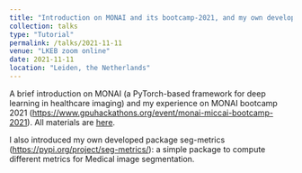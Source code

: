 ```yaml
---
title: "Introduction on MONAI and its bootcamp-2021, and my own developed package seg-metrics"
collection: talks
type: "Tutorial"
permalink: /talks/2021-11-11
venue: "LKEB zoom online"
date: 2021-11-11
location: "Leiden, the Netherlands"
---
```


A brief introduction on MONAI (a PyTorch-based framework for deep learning in healthcare imaging) and my experience on MONAI bootcamp 2021 (https://www.gpuhackathons.org/event/monai-miccai-bootcamp-2021). All materials are [here](https://github.com/Project-MONAI/MONAIBootcamp2021).

I also introduced my own developed package seg-metrics (https://pypi.org/project/seg-metrics/): a simple package to compute different metrics for Medical image segmentation.
